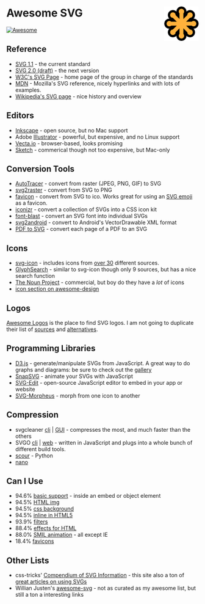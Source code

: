 # Awesome SVG [<img alt="SVG Logo" src="favicon.svg" height="90" align="right"/>](https://www.w3.org/Graphics/SVG/)

[![Awesome](https://awesome.re/badge.svg)](https://awesome.re)

## Reference

 * [SVG 1.1](https://www.w3.org/TR/SVG11/) - the current standard
 * [SVG 2.0 (draft)](https://svgwg.org/svg2-draft/) - the next version
 * [W3C's SVG Page](https://www.w3.org/Graphics/SVG/) - home page of the group in charge of the standards
 * [MDN](https://developer.mozilla.org/en-US/docs/Web/SVG) - Mozilla's SVG reference, nicely hyperlinks and with lots of examples.
 * [Wikipedia's SVG page](https://en.wikipedia.org/wiki/Scalable_Vector_Graphics) - nice history and overview

## Editors
 * [Inkscape](https://inkscape.org/) - open source, but no Mac support
 * Adobe [Illustrator](https://www.adobe.com/products/illustrator.html) - powerful, but expensive, and no Linux support
 * [Vecta.io](https://vecta.io/) - browser-based, looks promising
 * [Sketch](https://www.sketchapp.com/) - commerical though not too expensive, but Mac-only

## Conversion Tools
 * [AutoTracer](https://www.autotracer.org/) - convert from raster (JPEG, PNG, GIF) to SVG
 * [svg2raster](https://www.fileformat.info/convert/image/svg2raster.htm) - convert from SVG to PNG
 * [favicon](http://favicon.fileformat.info/) - convert from SVG to ico.  Works great for using an [SVG emoji](https://github.com/FileFormatInfo/awesome-emoji#awesome-images) as a favicon.
 * [iconizr](https://iconizr.com/) - convert a collection of SVGs into a CSS icon kit
 * [font-blast](https://github.com/eugene1g/font-blast) - convert an SVG font into individual SVGs
 * [svg2android](https://inloop.github.io/svg2android/) - convert to Android's VectorDrawable XML format
 * [PDF to SVG](http://pramodhkp.com/index.html) - convert each page of a PDF to an SVG

## Icons

  * [svg-icon](https://github.com/leungwensen/svg-icon) - includes icons from [over 30](https://github.com/leungwensen/svg-icon#svg-icon-collections) different sources.
  * [GlyphSearch](https://glyphsearch.com/) - similar to svg-icon though only 9 sources, but has a nice search function
  * [The Noun Project](https://thenounproject.com/) - commercial, but boy do they have a *lot* of icons
  * [icon section on awesome-design](https://github.com/oscarotero/awesome-design#svg-icons)

## Logos
[Awesome Logos](https://www.awesomelogos.org/) is the place to find SVG logos.  I am not going to duplicate their list of  [sources](https://www.awesomelogos.org/sources/index.html) and [alternatives](https://www.awesomelogos.org/alternatives/index.html).  

<!-- The ones here have something noteworthy:
 * [VectorLogoZone](https://www.vectorlogo.zone) - uniform layout and free to use (including hot-linking)
 -->

## Programming Libraries
 * [D3.js](https://d3js.org/) - generate/manipulate SVGs from JavaScript. A great way to do graphs and diagrams: be sure to check out the [gallery](https://github.com/d3/d3/wiki/Gallery)
 * [SnapSVG](http://snapsvg.io/) - animate your SVGs with JavaScript
  * [SVG-Edit](https://github.com/SVG-Edit/svgedit) - open-source JavaScript editor to embed in your app or website
  * [SVG-Morpheus](http://alexk111.github.io/SVG-Morpheus/) - morph from one icon to another

## Compression
 * svgcleaner [cli](https://github.com/RazrFalcon/svgcleaner) | [GUI](https://github.com/RazrFalcon/svgcleaner-gui) - compresses the most, and much faster than the others
 * SVGO [cli](https://github.com/svg/svgo) | [web](https://jakearchibald.github.io/svgomg/) - written in JavaScript and plugs into a whole bunch of different build tools.
 * [scour](https://github.com/scour-project/scour) - Python
 * [nano](https://vecta.io/nano)

## Can I Use

 * 94.6% [basic support](https://caniuse.com/#feat=svg) - inside an embed or object element
 * 94.5% [HTML img](https://caniuse.com/#feat=svg-img)
 * 94.5% [css background](https://caniuse.com/#feat=svg-css)
 * 94.5% [inline in HTML5](https://caniuse.com/#feat=svg-html5)
 * 93.9% [filters](https://caniuse.com/#feat=svg-filters)
 * 88.4% [effects for HTML](https://caniuse.com/#feat=svg)
 * 88.0% [SMIL animation](https://caniuse.com/#feat=svg-smil) - all except IE
 * 18.4% [favicons](https://caniuse.com/#feat=link-icon-svg)

## Other Lists
 * css-tricks' [Compendium of SVG Information](https://css-tricks.com/mega-list-svg-information/) - this site also a ton of [great articles on using SVGs](https://css-tricks.com/tag/svg/)
 * Willian Justen's [awesome-svg](https://github.com/willianjusten/awesome-svg) - not as curated as my awesome list, but still a ton a interesting links
